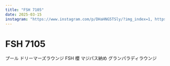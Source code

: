 ```yaml
---
title: "FSH 7105"
date: 2025-03-15
instagram: "https://www.instagram.com/p/DHaHNG5TSly/?img_index=1, https://www.instagram.com/p/DHadFmiT1zw/?img_index=1, https://www.instagram.com/p/DHbaYnuzUQ5/?img_index=1, https://www.instagram.com/p/DHdDnsfzHj1/?img_index=1, https://www.instagram.com/p/DHdK3Z_TG-H/?img_index=1, https://www.instagram.com/p/DHfYVhOTMoQ/?img_index=1, https://www.instagram.com/p/DHfc10czHrE/?img_index=1, https://www.instagram.com/p/DHf4sqvzbFw/?img_index=1"
---
```


# FSH 7105

プール ドリーマーズラウンジ FSH 櫻 マジパス納め グランパラディラウンジ 